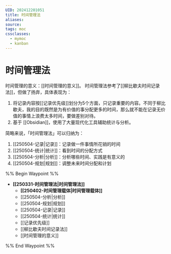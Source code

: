 ```yaml
---
UID: 202412201051
title: 时间管理法
aliases: 
source: 
tags: moc
cssclasses:
  - mymoc
  - kanban
---
```

# 时间管理法
时间管理的意义：[[时间管理的意义]]。
时间管理法参考了[[柳比歇夫时间记录法]]，但做了扬弃，具体表现为：
1. 将记录内容按[[记录优先级]]划分为5个方面，只记录重要的内容。不同于柳比歇夫，我的目的既然是为有价值的事分配更多的时间，那么就不能在记录无价值的事情上浪费太多时间，要做差别对待。
2. 基于 [[Obsidian]]，使用了大量现代化工具辅助统计与分析。

简略来说，「时间管理法」可以归纳为：
1. [[250504-记录|记录]]：记录做一件事情所花销的时间
2. [[250504-统计|统计]]：看到时间的分配方式
3. [[250504-分析|分析]]：分析哪些时间、实践是有意义的
4. [[250504-规划|规划]]：调整未来时间分配和计划


%% Begin Waypoint %%
- **[[250331-时间管理法|时间管理法]]**
	- **[[250402-时间管理载体|时间管理载体]]**
	- [[250504-分析|分析]]
	- [[250504-规划|规划]]
	- [[250504-记录|记录]]
	- [[250504-统计|统计]]
	- [[记录优先级]]
	- [[柳比歇夫时间记录法]]
	- [[时间管理的意义]]

%% End Waypoint %%



